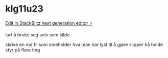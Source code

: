 # klg11u23

[Edit in StackBlitz next generation editor ⚡️](https://stackblitz.com/~/github.com/Martialcart/klg11u23)

lurt å bruke seg selv som kilde

skrive en md fil som inneholder hva man har lyst til å gjøre
    slipper hå holde styr på flere ting
